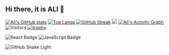 ## Hi there, it is ALI 👋

[![Ali's GitHub stats](https://github-readme-stats.vercel.app/api?username=OlimovAlibek)](https://github.com/your-username/github-readme-stats)
[![Top Langs](https://github-readme-stats.vercel.app/api/top-langs/?username=OlimovAlibek&layout=compact)](https://github.com/your-username/github-readme-stats)
[![GitHub Streak](https://streak-stats.demolab.com?user=OlimovAlibek&theme=highcontrast)](https://git.io/streak-stats)
![](https://komarev.com/ghpvc/?username=OlimovAlibek&color=blue)
[![Ali's Activity Graph](https://github-readme-activity-graph.vercel.app/graph?username=OlimovAlibek)](https://github.com/ashutosh00710/github-readme-activity-graph)
![Visitors](https://shields-io-visitor-counter.herokuapp.com/badge?page=OlimovAlibek.OlimovAlibek&style=for-the-badge)
[![trophy](https://github-profile-trophy.vercel.app/?username=OlimovAlibek&theme=onedark)](https://github.com/ryo-ma/github-profile-trophy)

![React Badge](https://badgen.net/badge/Code/React/blue)
![JavaScript Badge](https://badgen.net/badge/Code/JavaScript/yellow)


![GitHub Snake Light](https://github.com/olimovalibek/olimovalibek/blob/output/github-contribution-grid-snake.svg)









